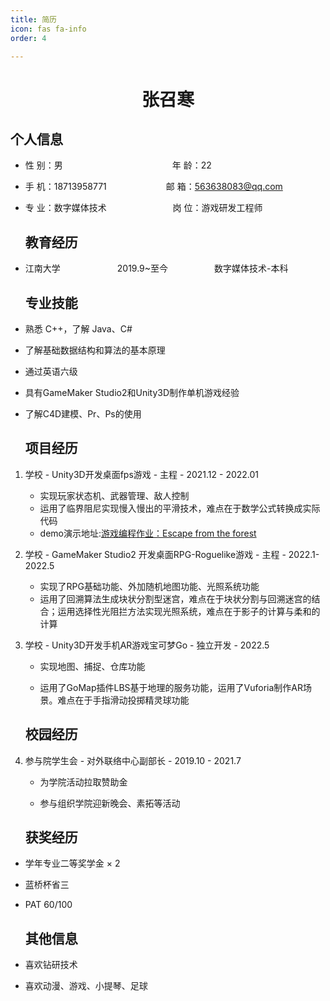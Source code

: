 ```yaml
---
title: 简历
icon: fas fa-info
order: 4

---
```


<center>
     <h1>张召寒</h1>
 </center>

## 个人信息

- 性 别：男             年 龄：22

- 手 机：18713958771        邮 箱：[563638083@qq.com](mailto:563638083@qq.com)

- 专 业：数字媒体技术         岗 位：游戏研发工程师
  
  ## 教育经历

- 江南大学       2019.9~至今      数字媒体技术-本科
  
  ## 专业技能

- 熟悉 C++，了解 Java、C#

- 了解基础数据结构和算法的基本原理

- 通过英语六级

- 具有GameMaker Studio2和Unity3D制作单机游戏经验

- 了解C4D建模、Pr、Ps的使用
  
  ## 项目经历
1. 学校 - Unity3D开发桌面fps游戏 - 主程 - 2021.12 - 2022.01
   
   - 实现玩家状态机、武器管理、敌人控制
   - 运用了临界阻尼实现慢入慢出的平滑技术，难点在于数学公式转换成实际代码
   - demo演示地址:[游戏编程作业：Escape from the forest](https://www.bilibili.com/video/BV1y44y1j7NH?spm_id_from=333.999.0.0)

2. 学校 - GameMaker Studio2 开发桌面RPG-Roguelike游戏 - 主程 - 2022.1- 2022.5
   
   - 实现了RPG基础功能、外加随机地图功能、光照系统功能
   - 运用了回溯算法生成块状分割型迷宫，难点在于块状分割与回溯迷宫的结合；运用选择性光阻拦方法实现光照系统，难点在于影子的计算与柔和的计算

3. 学校 - Unity3D开发手机AR游戏宝可梦Go - 独立开发 - 2022.5
   
   - 实现地图、捕捉、仓库功能
   
   - 运用了GoMap插件LBS基于地理的服务功能，运用了Vuforia制作AR场景。难点在于手指滑动投掷精灵球功能
   
   ## 校园经历

4. 参与院学生会 - 对外联络中心副部长 - 2019.10 - 2021.7
   
   - 为学院活动拉取赞助金
   
   - 参与组织学院迎新晚会、素拓等活动
   
   ## 获奖经历
- 学年专业二等奖学金 × 2

- 蓝桥杯省三

- PAT 60/100
  
  ## 其他信息

- 喜欢钻研技术

- 喜欢动漫、游戏、小提琴、足球
